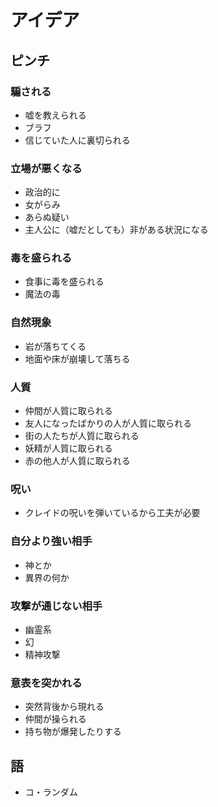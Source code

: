 # アイデア
## ピンチ
### 騙される
- 嘘を教えられる
- ブラフ
- 信じていた人に裏切られる

### 立場が悪くなる
- 政治的に
- 女がらみ
- あらぬ疑い
- 主人公に（嘘だとしても）非がある状況になる

### 毒を盛られる
- 食事に毒を盛られる
- 魔法の毒

### 自然現象
- 岩が落ちてくる
- 地面や床が崩壊して落ちる

### 人質
- 仲間が人質に取られる
- 友人になったばかりの人が人質に取られる
- 街の人たちが人質に取られる
- 妖精が人質に取られる
- 赤の他人が人質に取られる

### 呪い
- クレイドの呪いを弾いているから工夫が必要

### 自分より強い相手
- 神とか
- 異界の何か

### 攻撃が通じない相手
- 幽霊系
- 幻
- 精神攻撃

### 意表を突かれる
- 突然背後から現れる
- 仲間が操られる
- 持ち物が爆発したりする



## 語
- コ・ランダム
